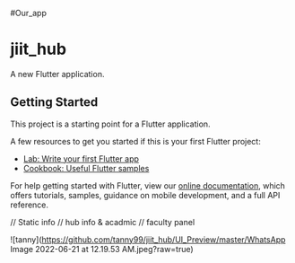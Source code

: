 #Our_app
# jiit_hub

A new Flutter application.

## Getting Started

This project is a starting point for a Flutter application.

A few resources to get you started if this is your first Flutter project:

- [Lab: Write your first Flutter app](https://flutter.dev/docs/get-started/codelab)
- [Cookbook: Useful Flutter samples](https://flutter.dev/docs/cookbook)

For help getting started with Flutter, view our
[online documentation](https://flutter.dev/docs), which offers tutorials,
samples, guidance on mobile development, and a full API reference.

// Static info
// hub info & acadmic
// faculty panel

![tanny](https://github.com/tanny99/jiit_hub/UI_Preview/master/WhatsApp Image 2022-06-21 at 12.19.53 AM.jpeg?raw=true)
